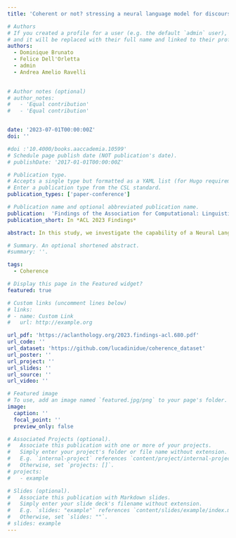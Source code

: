 ```yaml
---
title: 'Coherent or not? stressing a neural language model for discourse coherence in multiple languages'

# Authors
# If you created a profile for a user (e.g. the default `admin` user), write the username (folder name) here
# and it will be replaced with their full name and linked to their profile.
authors:
  - Dominique Brunato
  - Felice Dell'Orletta
  - admin
  - Andrea Amelio Ravelli
  

# Author notes (optional)
# author_notes:
#   - 'Equal contribution'
#   - 'Equal contribution'


date: '2023-07-01T00:00:00Z'
doi: ''

#doi :'10.4000/books.aaccademia.10599'
# Schedule page publish date (NOT publication's date).
# publishDate: '2017-01-01T00:00:00Z'

# Publication type.
# Accepts a single type but formatted as a YAML list (for Hugo requirements).
# Enter a publication type from the CSL standard.
publication_types: ['paper-conference']

# Publication name and optional abbreviated publication name.
publication:  'Findings of the Association for Computational: Linguistics ACL 2023'
publication_short: In *ACL 2023 Findings*

abstract: In this study, we investigate the capability of a Neural Language Model (NLM) to distinguish between coherent and incoherent text, where the latter has been artificially created to gradually undermine local coherence within text. While previous research on coherence assessment using NLMs has primarily focused on English, we extend our investigation to multiple languages. We employ a consistent evaluation framework to compare the performance of monolingual and multilingual models in both in-domain and out-domain settings. Additionally, we explore the model’s performance in a cross-language scenario.

# Summary. An optional shortened abstract.
#summary: ''.

tags:
  - Coherence

# Display this page in the Featured widget?
featured: true

# Custom links (uncomment lines below)
# links:
# - name: Custom Link
#   url: http://example.org

url_pdf: 'https://aclanthology.org/2023.findings-acl.680.pdf'
url_code: ''
url_dataset: 'https://github.com/lucadinidue/coherence_dataset'
url_poster: ''
url_project: ''
url_slides: ''
url_source: ''
url_video: ''

# Featured image
# To use, add an image named `featured.jpg/png` to your page's folder.
image:
  caption: ''
  focal_point: ''
  preview_only: false

# Associated Projects (optional).
#   Associate this publication with one or more of your projects.
#   Simply enter your project's folder or file name without extension.
#   E.g. `internal-project` references `content/project/internal-project/index.md`.
#   Otherwise, set `projects: []`.
# projects:
#   - example

# Slides (optional).
#   Associate this publication with Markdown slides.
#   Simply enter your slide deck's filename without extension.
#   E.g. `slides: "example"` references `content/slides/example/index.md`.
#   Otherwise, set `slides: ""`.
# slides: example
---
```



<!-- Add the publication's **full text** or **supplementary notes** here. You can use rich formatting such as including [code, math, and images](https://docs.hugoblox.com/content/writing-markdown-latex/). -->
